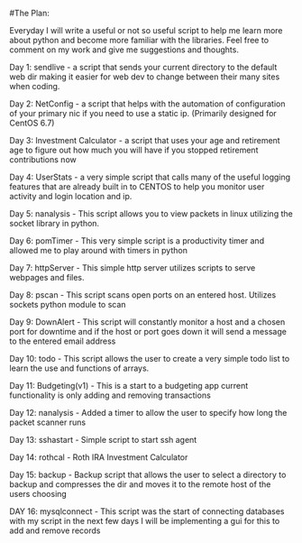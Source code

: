 #The Plan:

Everyday I will write a useful or not so useful script to help me learn more about python and become more familiar with the libraries. Feel free to comment on my work and give me suggestions and thoughts.

Day 1: sendlive - a script that sends your current directory to the default web dir making it easier for web dev to change between their many sites when coding.

Day 2: NetConfig - a script that helps with the automation of configuration of your primary nic if you need to use a static ip. (Primarily designed for CentOS 6.7)

Day 3: Investment Calculator - a script that uses your age and retirement age to figure out how much you will have if you stopped retirement contributions now

Day 4: UserStats - a very simple script that calls many of the useful logging
features that are already built in to CENTOS to help you monitor user activity
and login location and ip. 

Day 5: nanalysis - This script allows you to view packets in linux utilizing the socket library in python.

Day 6: pomTimer - This very simple script is a productivity timer and allowed me
to play around with timers in python

Day 7: httpServer - This simple http server utilizes scripts to serve webpages
and files.

Day 8: pscan - This script scans open ports on an entered host. Utilizes sockets
python module to scan

Day 9: DownAlert - This script will constantly monitor a host and a chosen port
for downtime and if the host or port goes down it will send a message to the
entered email address

Day 10: todo - This script allows the user to create a very simple todo list to
learn the use and functions of arrays.

Day 11: Budgeting(v1) - This is a start to a budgeting app current functionality
is only adding and removing transactions

Day 12: nanalysis - Added a timer to allow the user to specify how long the
packet scanner runs

Day 13: sshastart - Simple script to start ssh agent

Day 14: rothcal - Roth IRA Investment Calculator

Day 15: backup - Backup script that allows the user to select a directory to
backup and compresses the dir and moves it to the remote host of the users
choosing

DAY 16: mysqlconnect - This script was the start of connecting databases with my
script in the next few days I will be implementing a gui for this to add and
remove records
